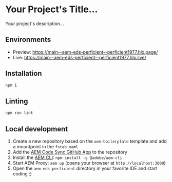 # Your Project's Title...
Your project's description...

## Environments
- Preview: https://main--aem-eds-perficient--perficient1977.hlx.page/
- Live: https://main--aem-eds-perficient--perficient1977.hlx.live/

## Installation

```sh
npm i
```

## Linting

```sh
npm run lint
```

## Local development

1. Create a new repository based on the `aem-boilerplate` template and add a mountpoint in the `fstab.yaml`
1. Add the [AEM Code Sync GitHub App](https://github.com/apps/aem-code-sync) to the repository
1. Install the [AEM CLI](https://github.com/adobe/helix-cli): `npm install -g @adobe/aem-cli`
1. Start AEM Proxy: `aem up` (opens your browser at `http://localhost:3000`)
1. Open the `aem-eds-perficient` directory in your favorite IDE and start coding :)
